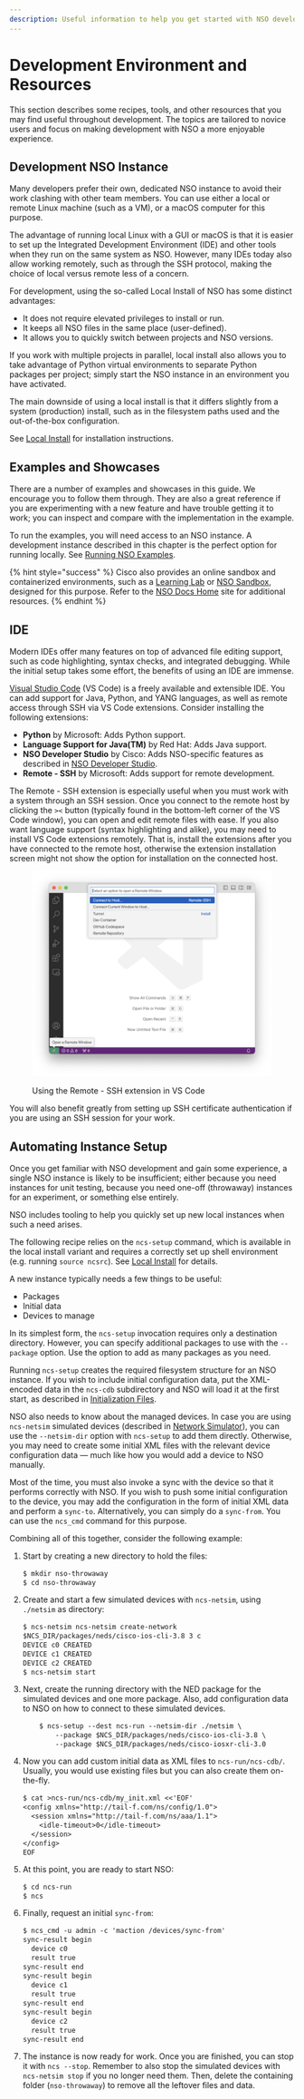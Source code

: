 ```yaml
---
description: Useful information to help you get started with NSO development.
---
```


# Development Environment and Resources

This section describes some recipes, tools, and other resources that you may find useful throughout development. The topics are tailored to novice users and focus on making development with NSO a more enjoyable experience.

## Development NSO Instance <a href="#ch_devenv.local" id="ch_devenv.local"></a>

Many developers prefer their own, dedicated NSO instance to avoid their work clashing with other team members. You can use either a local or remote Linux machine (such as a VM), or a macOS computer for this purpose.

The advantage of running local Linux with a GUI or macOS is that it is easier to set up the Integrated Development Environment (IDE) and other tools when they run on the same system as NSO. However, many IDEs today also allow working remotely, such as through the SSH protocol, making the choice of local versus remote less of a concern.

For development, using the so-called Local Install of NSO has some distinct advantages:

* It does not require elevated privileges to install or run.
* It keeps all NSO files in the same place (user-defined).
* It allows you to quickly switch between projects and NSO versions.

If you work with multiple projects in parallel, local install also allows you to take advantage of Python virtual environments to separate Python packages per project; simply start the NSO instance in an environment you have activated.

The main downside of using a local install is that it differs slightly from a system (production) install, such as in the filesystem paths used and the out-of-the-box configuration.

See [Local Install](../../administration/deployment/local-install.md) for installation instructions.

## Examples and Showcases <a href="#ch_devenv.examples" id="ch_devenv.examples"></a>

There are a number of examples and showcases in this guide. We encourage you to follow them through. They are also a great reference if you are experimenting with a new feature and have trouble getting it to work; you can inspect and compare with the implementation in the example.

To run the examples, you will need access to an NSO instance. A development instance described in this chapter is the perfect option for running locally. See [Running NSO Examples](../../administration/deployment/post-install-actions/running-nso-examples.md).

{% hint style="success" %}
Cisco also provides an online sandbox and containerized environments, such as a [Learning Lab](https://developer.cisco.com/learning/labs/nso-examples) or [NSO Sandbox](https://developer.cisco.com/catalogs/sandbox/nso), designed for this purpose. Refer to the [NSO Docs Home](https://developer.cisco.com/docs/nso/) site for additional resources.
{% endhint %}

## IDE <a href="#ch_devenv.ide" id="ch_devenv.ide"></a>

Modern IDEs offer many features on top of advanced file editing support, such as code highlighting, syntax checks, and integrated debugging. While the initial setup takes some effort, the benefits of using an IDE are immense.

[Visual Studio Code](https://code.visualstudio.com/) (VS Code) is a freely available and extensible IDE. You can add support for Java, Python, and YANG languages, as well as remote access through SSH via VS Code extensions. Consider installing the following extensions:

* **Python** by Microsoft: Adds Python support.
* **Language Support for Java(TM)** by Red Hat: Adds Java support.
* **NSO Developer Studio** by Cisco: Adds NSO-specific features as described in [NSO Developer Studio](developing-services/nso-developer-studio.md).
* **Remote - SSH** by Microsoft: Adds support for remote development.

The Remote - SSH extension is especially useful when you must work with a system through an SSH session. Once you connect to the remote host by clicking the `><` button (typically found in the bottom-left corner of the VS Code window), you can open and edit remote files with ease. If you also want language support (syntax highlighting and alike), you may need to install VS Code extensions remotely. That is, install the extensions after you have connected to the remote host, otherwise the extension installation screen might not show the option for installation on the connected host.

<figure><img src="../../images/vscode-remotessh.png" alt="" width="563"><figcaption><p>Using the Remote - SSH extension in VS Code</p></figcaption></figure>

You will also benefit greatly from setting up SSH certificate authentication if you are using an SSH session for your work.

## Automating Instance Setup <a href="#ch_devenv.automate" id="ch_devenv.automate"></a>

Once you get familiar with NSO development and gain some experience, a single NSO instance is likely to be insufficient; either because you need instances for unit testing, because you need one-off (throwaway) instances for an experiment, or something else entirely.

NSO includes tooling to help you quickly set up new local instances when such a need arises.

The following recipe relies on the `ncs-setup` command, which is available in the local install variant and requires a correctly set up shell environment (e.g. running `source ncsrc`). See [Local Install](../../administration/deployment/local-install.md) for details.

A new instance typically needs a few things to be useful:

* Packages
* Initial data
* Devices to manage

In its simplest form, the `ncs-setup` invocation requires only a destination directory. However, you can specify additional packages to use with the `--package` option. Use the option to add as many packages as you need.

Running `ncs-setup` creates the required filesystem structure for an NSO instance. If you wish to include initial configuration data, put the XML-encoded data in the `ncs-cdb` subdirectory and NSO will load it at the first start, as described in [Initialization Files](../concepts/cdb-and-yang.md#d5e268).

NSO also needs to know about the managed devices. In case you are using `ncs-netsim` simulated devices (described in [Network Simulator](../../operation-and-usage/cli/network-simulator-netsim.md)), you can use the `--netsim-dir` option with `ncs-setup` to add them directly. Otherwise, you may need to create some initial XML files with the relevant device configuration data — much like how you would add a device to NSO manually.

Most of the time, you must also invoke a sync with the device so that it performs correctly with NSO. If you wish to push some initial configuration to the device, you may add the configuration in the form of initial XML data and perform a `sync-to`. Alternatively, you can simply do a `sync-from`. You can use the `ncs_cmd` command for this purpose.

Combining all of this together, consider the following example:

1.  Start by creating a new directory to hold the files:

    ```
    $ mkdir nso-throwaway
    $ cd nso-throwaway
    ```
2.  Create and start a few simulated devices with `ncs-netsim`, using `./netsim` as directory:

    ```
    $ ncs-netsim ncs-netsim create-network $NCS_DIR/packages/neds/cisco-ios-cli-3.8 3 c
    DEVICE c0 CREATED
    DEVICE c1 CREATED
    DEVICE c2 CREATED
    $ ncs-netsim start
    ```
3.  Next, create the running directory with the NED package for the simulated devices and one more package. Also, add configuration data to NSO on how to connect to these simulated devices.

    ```
        $ ncs-setup --dest ncs-run --netsim-dir ./netsim \
            --package $NCS_DIR/packages/neds/cisco-ios-cli-3.8 \
            --package $NCS_DIR/packages/neds/cisco-iosxr-cli-3.0
    ```
4.  Now you can add custom initial data as XML files to `ncs-run/ncs-cdb/`. Usually, you would use existing files but you can also create them on-the-fly.

    ```
    $ cat >ncs-run/ncs-cdb/my_init.xml <<'EOF'
    <config xmlns="http://tail-f.com/ns/config/1.0">
      <session xmlns="http://tail-f.com/ns/aaa/1.1">
        <idle-timeout>0</idle-timeout>
      </session>
    </config>
    EOF
    ```
5.  At this point, you are ready to start NSO:

    ```
    $ cd ncs-run
    $ ncs
    ```
6.  Finally, request an initial `sync-from`:

    ```
    $ ncs_cmd -u admin -c 'maction /devices/sync-from'
    sync-result begin
      device c0
      result true
    sync-result end
    sync-result begin
      device c1
      result true
    sync-result end
    sync-result begin
      device c2
      result true
    sync-result end
    ```
7. The instance is now ready for work. Once you are finished, you can stop it with `ncs --stop`. Remember to also stop the simulated devices with `ncs-netsim stop` if you no longer need them. Then, delete the containing folder (`nso-throwaway`) to remove all the leftover files and data.
